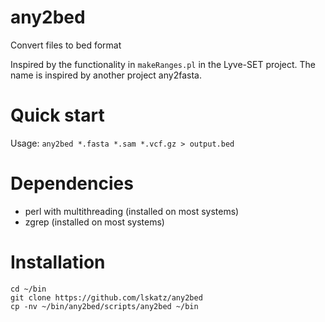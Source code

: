 # any2bed
Convert files to bed format

Inspired by the functionality in `makeRanges.pl` in the Lyve-SET project.
The name is inspired by another project any2fasta.

# Quick start

Usage: `any2bed *.fasta *.sam *.vcf.gz > output.bed`

# Dependencies

* perl with multithreading (installed on most systems)
* zgrep (installed on most systems)

# Installation

    cd ~/bin
    git clone https://github.com/lskatz/any2bed
    cp -nv ~/bin/any2bed/scripts/any2bed ~/bin

